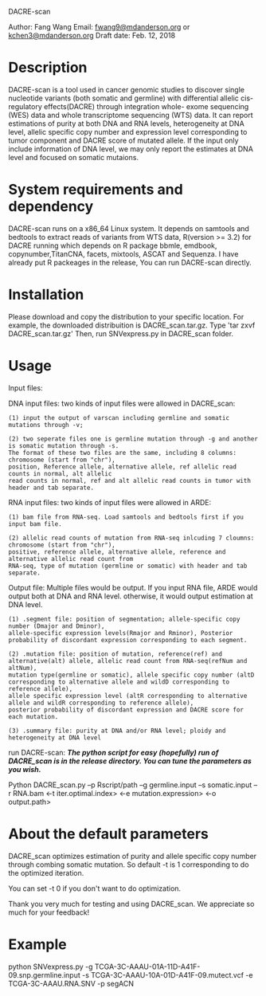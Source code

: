 DACRE-scan

Author: Fang Wang
Email: fwang9@mdanderson.org or kchen3@mdanderson.org
Draft date: Feb. 12, 2018

Description
===========
DACRE-scan is a tool used in cancer genomic studies to discover single nucleotide variants (both somatic and germline) 
with differential allelic cis-regulatory effects(DACRE) through integration whole- exome sequencing (WES) data and whole transcriptome sequencing (WTS) data.
It can report estimations of purity at both DNA and RNA levels, heterogeneity at DNA level, allelic specific copy number and expression level corresponding
to tumor component and DACRE score of mutated allele. If the input only include information of DNA level, we may only report the estimates at DNA level and 
focused on somatic mutaions. 

System requirements and dependency
==================================
DACRE-scan runs on a x86_64 Linux system. It depends on samtools and bedtools to extract reads of variants from WTS data, R(version >= 3.2)
for DACRE running which depends on R package bbmle, emdbook, copynumber,TitanCNA, facets, mixtools, ASCAT and Sequenza. I have already put R packeages 
in the release, You can run DACRE-scan directly.

Installation
============
Please download and copy the distribution to your specific location. For example, the downloaded distribuition is DACRE_scan.tar.gz.
	Type 'tar zxvf DACRE_scan.tar.gz'
Then, run SNVexpress.py in DACRE_scan folder.

Usage
=====
Input files: 

DNA input files: 
	two kinds of input files were allowed in DACRE_scan:

	(1) input the output of varscan including germline and somatic mutations through -v;

	(2) two seperate files one is germline mutation through -g and another is somatic mutation through -s. 
	The format of these two files are the same, including 8 columns: chromosome (start from "chr"), 
	position, Reference allele, alternative allele, ref allelic read counts in normal, alt allelic 
	read counts in normal, ref and alt allelic read counts in tumor with header and tab separate.

RNA input files:
	two kinds of input files were allowed in ARDE:

	(1) bam file from RNA-seq. Load samtools and bedtools first if you input bam file.

	(2) allelic read counts of mutation from RNA-seq inlcuding 7 cloumns: chromosome (start from "chr"),
	positive, reference allele, alternative allele, reference and alternative allelic read count from
	RNA-seq, type of mutation (germline or somatic) with header and tab separate.    

Output file: Multiple files would be output. If you input RNA file, ARDE would output both at DNA and RNA level. otherwise, it 
	would output estimation at DNA level. 

	(1) .segment file: position of segmentation; allele-specific copy number (Dmajor and Dminor), 
	allele-specific expression levels(Rmajor and Rminor), Posterior probability of discordant expression corresponding to each segment.

	(2) .mutation file: position of mutation, reference(ref) and alternative(alt) allele, allelic read count from RNA-seq(refNum and altNum),
	mutation type(germline or somatic), allele specific copy number (altD corresponding to alternative allele and wildD corresponding to reference allele),
	allele specific expression level (altR corresponding to alternative allele and wildR corresponding to reference allele),
	posterior probability of discordant expression and DACRE score for each mutation.

	(3) .summary file: purity at DNA and/or RNA level; ploidy and heterogeneity at DNA level

run DACRE-scan:
***The python script for easy (hopefully) run of DACRE_scan is in the release directory. You can tune the
parameters as you wish.***

Python DACRE_scan.py –p Rscript/path –g germline.input –s somatic.input –r RNA.bam <-t iter.optimal.index> <-e mutation.expression> <-o output.path>

About the default parameters
========================
DACRE_scan optimizes estimation of purity and allele specific copy number through combing somatic mutation. So default -t is 1 corresponding to do the optimized iteration.

You can set -t 0 if you don't want to do optimization.

Thank you very much for testing and using DACRE_scan. We appreciate so much for
your feedback!


Example
=====
python SNVexpress.py -g TCGA-3C-AAAU-01A-11D-A41F-09.snp.germline.input -s TCGA-3C-AAAU-10A-01D-A41F-09.mutect.vcf -e TCGA-3C-AAAU.RNA.SNV -p segACN
